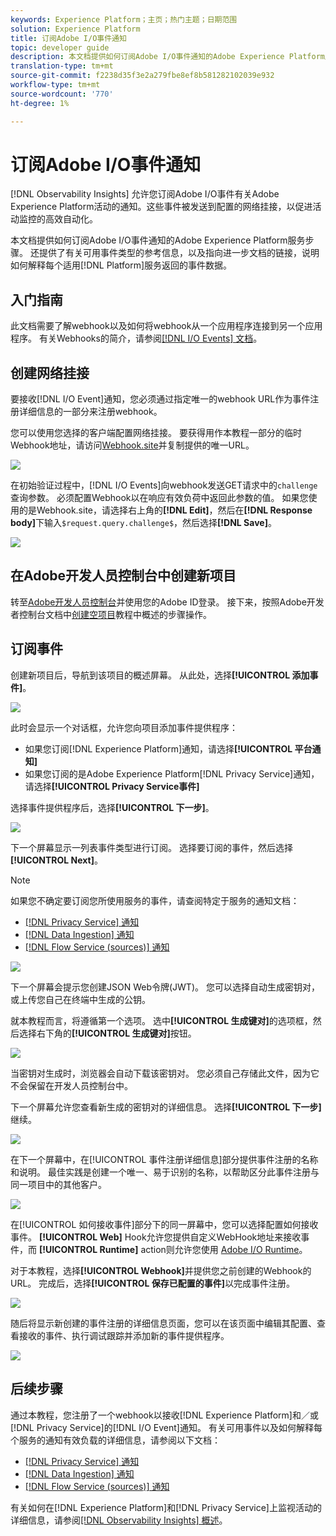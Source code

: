 ```yaml
---
keywords: Experience Platform；主页；热门主题；日期范围
solution: Experience Platform
title: 订阅Adobe I/O事件通知
topic: developer guide
description: 本文档提供如何订阅Adobe I/O事件通知的Adobe Experience Platform服务步骤。 还提供了有关可用事件类型的参考信息，以及指向进一步文档的链接，说明如何解释每个适用 [!DNL Platform] 服务的返回事件数据。
translation-type: tm+mt
source-git-commit: f2238d35f3e2a279fbe8ef8b581282102039e932
workflow-type: tm+mt
source-wordcount: '770'
ht-degree: 1%

---
```



# 订阅Adobe I/O事件通知

[!DNL Observability Insights] 允许您订阅Adobe I/O事件有关Adobe Experience Platform活动的通知。这些事件被发送到配置的网络挂接，以促进活动监控的高效自动化。

本文档提供如何订阅Adobe I/O事件通知的Adobe Experience Platform服务步骤。 还提供了有关可用事件类型的参考信息，以及指向进一步文档的链接，说明如何解释每个适用[!DNL Platform]服务返回的事件数据。

## 入门指南

此文档需要了解webhook以及如何将webhook从一个应用程序连接到另一个应用程序。 有关Webhooks的简介，请参阅[[!DNL I/O Events] 文档](https://www.adobe.io/apis/experienceplatform/events/docs.html#!adobedocs/adobeio-events/master/intro/webhook_docs_intro.md)。

## 创建网络挂接

要接收[!DNL I/O Event]通知，您必须通过指定唯一的webhook URL作为事件注册详细信息的一部分来注册webhook。

您可以使用您选择的客户端配置网络挂接。 要获得用作本教程一部分的临时Webhook地址，请访问[Webhook.site](https://webhook.site/)并复制提供的唯一URL。

![](../images/notifications/webhook-url.png)

在初始验证过程中，[!DNL I/O Events]向webhook发送GET请求中的`challenge`查询参数。 必须配置Webhook以在响应有效负荷中返回此参数的值。 如果您使用的是Webhook.site，请选择右上角的&#x200B;**[!DNL Edit]**，然后在&#x200B;**[!DNL Response body]**&#x200B;下输入`$request.query.challenge$`，然后选择&#x200B;**[!DNL Save]**。

![](../images/notifications/response-challenge.png)

## 在Adobe开发人员控制台中创建新项目

转至[Adobe开发人员控制台](https://www.adobe.com/go/devs_console_ui)并使用您的Adobe ID登录。 接下来，按照Adobe开发者控制台文档中[创建空项目](https://www.adobe.io/apis/experienceplatform/console/docs.html#!AdobeDocs/adobeio-console/master/projects-empty.md)教程中概述的步骤操作。

## 订阅事件

创建新项目后，导航到该项目的概述屏幕。 从此处，选择&#x200B;**[!UICONTROL 添加事件]**。

![](../images/notifications/add-event-button.png)

此时会显示一个对话框，允许您向项目添加事件提供程序：

* 如果您订阅[!DNL Experience Platform]通知，请选择&#x200B;**[!UICONTROL 平台通知]**
* 如果您订阅的是Adobe Experience Platform[!DNL Privacy Service]通知，请选择&#x200B;**[!UICONTROL Privacy Service事件]**

选择事件提供程序后，选择&#x200B;**[!UICONTROL 下一步]**。

![](../images/notifications/event-provider.png)

下一个屏幕显示一列表事件类型进行订阅。 选择要订阅的事件，然后选择&#x200B;**[!UICONTROL Next]**。

>[!NOTE]
>
>如果您不确定要订阅您所使用服务的事件，请查阅特定于服务的通知文档：
>
>* [[!DNL Privacy Service] 通知](../../privacy-service/privacy-events.md)
>* [[!DNL Data Ingestion] 通知](../../ingestion/quality/subscribe-events.md)
>* [[!DNL Flow Service (sources)] 通知](../../sources/notifications.md)


![](../images/notifications/choose-event-subscriptions.png)

下一个屏幕会提示您创建JSON Web令牌(JWT)。 您可以选择自动生成密钥对，或上传您自己在终端中生成的公钥。

就本教程而言，将遵循第一个选项。 选中&#x200B;**[!UICONTROL 生成键对]**&#x200B;的选项框，然后选择右下角的&#x200B;**[!UICONTROL 生成键对]**&#x200B;按钮。

![](../images/notifications/generate-keypair.png)

当密钥对生成时，浏览器会自动下载该密钥对。 您必须自己存储此文件，因为它不会保留在开发人员控制台中。

下一个屏幕允许您查看新生成的密钥对的详细信息。 选择&#x200B;**[!UICONTROL 下一步]**&#x200B;继续。

![](../images/notifications/keypair-generated.png)

在下一个屏幕中，在[!UICONTROL 事件注册详细信息]部分提供事件注册的名称和说明。 最佳实践是创建一个唯一、易于识别的名称，以帮助区分此事件注册与同一项目中的其他客户。

![](../images/notifications/registration-details.png)

在[!UICONTROL 如何接收事件]部分下的同一屏幕中，您可以选择配置如何接收事件。 **[!UICONTROL Web]** Hook允许您提供自定义WebHook地址来接收事件，而 **[!UICONTROL Runtime]** action则允许您使用 [Adobe I/O Runtime](https://www.adobe.io/apis/experienceplatform/runtime/docs.html)。

对于本教程，选择&#x200B;**[!UICONTROL Webhook]**&#x200B;并提供您之前创建的Webhook的URL。 完成后，选择&#x200B;**[!UICONTROL 保存已配置的事件]**&#x200B;以完成事件注册。

![](../images/notifications/receive-events.png)

随后将显示新创建的事件注册的详细信息页面，您可以在该页面中编辑其配置、查看接收的事件、执行调试跟踪并添加新的事件提供程序。

![](../images/notifications/registration-complete.png)

## 后续步骤

通过本教程，您注册了一个webhook以接收[!DNL Experience Platform]和／或[!DNL Privacy Service]的[!DNL I/O Event]通知。 有关可用事件以及如何解释每个服务的通知有效负载的详细信息，请参阅以下文档：

* [[!DNL Privacy Service] 通知](../../privacy-service/privacy-events.md)
* [[!DNL Data Ingestion] 通知](../../ingestion/quality/subscribe-events.md)
* [[!DNL Flow Service (sources)] 通知](../../sources/notifications.md)

有关如何在[!DNL Experience Platform]和[!DNL Privacy Service]上监视活动的详细信息，请参阅[[!DNL Observability Insights] 概述](../home.md)。